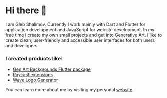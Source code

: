 # Hi there 👋

I am Gleb Shalimov. Currently I work mainly with Dart and Flutter for application development and JavaScript for website development. In my free time I create my own small projects and get into Generative Art. I like to create clean, user-friendly and accessible user interfaces for both users and developers.

### I created products like:

- [Gen Art Backgrounds Flutter package](https://pub.dev/packages/gen_art_bg)
- [Raycast extensions](https://www.raycast.com/khlebobul)
- [Wave Logo Generator](https://wave-logo.vercel.app/)

You can learn more about me by visiting my personal [website](https://khlebobul.github.io).
